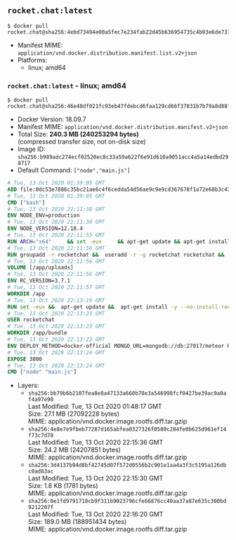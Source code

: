 ## `rocket.chat:latest`

```console
$ docker pull rocket.chat@sha256:4ebd73494e00a5fec7e234fab22d45b636954735c4b03e6de7374e79d7412878
```

-	Manifest MIME: `application/vnd.docker.distribution.manifest.list.v2+json`
-	Platforms:
	-	linux; amd64

### `rocket.chat:latest` - linux; amd64

```console
$ docker pull rocket.chat@sha256:46e48df021fc93eb47fdebcd6faa129cd66f37831b7b79a8d88f2d5952e59279
```

-	Docker Version: 18.09.7
-	Manifest MIME: `application/vnd.docker.distribution.manifest.v2+json`
-	Total Size: **240.3 MB (240253294 bytes)**  
	(compressed transfer size, not on-disk size)
-	Image ID: `sha256:b989adc274ecf02520ec8c33a59a622f6e91d610a9051acc4a5a14edbd298717`
-	Default Command: `["node","main.js"]`

```dockerfile
# Tue, 13 Oct 2020 01:39:05 GMT
ADD file:0dc53e7886c35bc21ae6c4f6cedda54d56ae9c9e9cd367678f1a72e68b3c43d4 in / 
# Tue, 13 Oct 2020 01:39:05 GMT
CMD ["bash"]
# Tue, 13 Oct 2020 22:11:38 GMT
ENV NODE_ENV=production
# Tue, 13 Oct 2020 22:11:38 GMT
ENV NODE_VERSION=12.18.4
# Tue, 13 Oct 2020 22:11:55 GMT
RUN ARCH="x64"     && set -eux     && apt-get update && apt-get install -y --no-install-recommends ca-certificates curl wget gnupg dirmngr xz-utils     && rm -rf /var/lib/apt/lists/*     && for key in       94AE36675C464D64BAFA68DD7434390BDBE9B9C5       FD3A5288F042B6850C66B31F09FE44734EB7990E       71DCFD284A79C3B38668286BC97EC7A07EDE3FC1       DD8F2338BAE7501E3DD5AC78C273792F7D83545D       C4F0DFFF4E8C1A8236409D08E73BC641CC11F4C8       B9AE9905FFD7803F25714661B63B535A4C206CA9       77984A986EBC2AA786BC0F66B01FBB92821C587A       8FCCA13FEF1D0C2E91008E09770F7A9A5AE15600       4ED778F539E3634C779C87C6D7062848A1AB005C       A48C2BEE680E841632CD4E44F07496B3EB3C1762       B9E2F5981AA6E0CD28160D9FF13993A75599653C     ; do       gpg --batch --keyserver hkp://p80.pool.sks-keyservers.net:80 --recv-keys "$key" ||       gpg --batch --keyserver hkp://ipv4.pool.sks-keyservers.net --recv-keys "$key" ||       gpg --batch --keyserver hkp://pgp.mit.edu:80 --recv-keys "$key" ;     done     && curl -fsSLO --compressed "https://nodejs.org/dist/v$NODE_VERSION/node-v$NODE_VERSION-linux-$ARCH.tar.xz"     && curl -fsSLO --compressed "https://nodejs.org/dist/v$NODE_VERSION/SHASUMS256.txt.asc"     && gpg --batch --decrypt --output SHASUMS256.txt SHASUMS256.txt.asc     && grep " node-v$NODE_VERSION-linux-$ARCH.tar.xz\$" SHASUMS256.txt | sha256sum -c -     && tar -xJf "node-v$NODE_VERSION-linux-$ARCH.tar.xz" -C /usr/local --strip-components=1 --no-same-owner     && rm "node-v$NODE_VERSION-linux-$ARCH.tar.xz" SHASUMS256.txt.asc SHASUMS256.txt     && apt-mark auto '.*' > /dev/null     && find /usr/local -type f -executable -exec ldd '{}' ';'       | awk '/=>/ { print $(NF-1) }'       | sort -u       | xargs -r dpkg-query --search       | cut -d: -f1       | sort -u       | xargs -r apt-mark manual     && apt-get purge -y --auto-remove -o APT::AutoRemove::RecommendsImportant=false
# Tue, 13 Oct 2020 22:11:56 GMT
RUN groupadd -r rocketchat &&  useradd -r -g rocketchat rocketchat &&  mkdir -p /app/uploads &&  chown rocketchat:rocketchat /app/uploads
# Tue, 13 Oct 2020 22:11:56 GMT
VOLUME [/app/uploads]
# Tue, 13 Oct 2020 22:11:56 GMT
ENV RC_VERSION=3.7.1
# Tue, 13 Oct 2020 22:11:57 GMT
WORKDIR /app
# Tue, 13 Oct 2020 22:13:19 GMT
RUN set -eux &&  apt-get update &&  apt-get install -y --no-install-recommends fontconfig &&  aptMark="$(apt-mark showmanual)" &&  apt-get install -y --no-install-recommends g++ make python ca-certificates curl gnupg &&  gpg --batch --keyserver ha.pool.sks-keyservers.net --recv-keys 0E163286C20D07B9787EBE9FD7F9D0414FD08104 &&  curl -fSL "https://releases.rocket.chat/${RC_VERSION}/download" -o rocket.chat.tgz &&  curl -fSL "https://releases.rocket.chat/${RC_VERSION}/asc" -o rocket.chat.tgz.asc &&  gpg --batch --verify rocket.chat.tgz.asc rocket.chat.tgz &&  tar zxf rocket.chat.tgz &&  rm rocket.chat.tgz rocket.chat.tgz.asc &&  cd bundle/programs/server &&  npm install &&  apt-mark auto '.*' > /dev/null &&  apt-mark manual $aptMark > /dev/null &&  find /usr/local -type f -executable -exec ldd '{}' ';'     | awk '/=>/ { print $(NF-1) }'     | sort -u     | xargs -r dpkg-query --search     | cut -d: -f1     | sort -u     | xargs -r apt-mark manual &&  apt-get purge -y --auto-remove -o APT::AutoRemove::RecommendsImportant=false &&  npm cache clear --force &&  chown -R rocketchat:rocketchat /app
# Tue, 13 Oct 2020 22:13:23 GMT
USER rocketchat
# Tue, 13 Oct 2020 22:13:23 GMT
WORKDIR /app/bundle
# Tue, 13 Oct 2020 22:13:23 GMT
ENV DEPLOY_METHOD=docker-official MONGO_URL=mongodb://db:27017/meteor HOME=/tmp PORT=3000 ROOT_URL=http://localhost:3000 Accounts_AvatarStorePath=/app/uploads
# Tue, 13 Oct 2020 22:13:24 GMT
EXPOSE 3000
# Tue, 13 Oct 2020 22:13:24 GMT
CMD ["node" "main.js"]
```

-	Layers:
	-	`sha256:bb79b6b2107fea8e8a47133a660b78e3a546998fcf0427be39ac9a0af4a97e90`  
		Last Modified: Tue, 13 Oct 2020 01:48:17 GMT  
		Size: 27.1 MB (27092228 bytes)  
		MIME: application/vnd.docker.image.rootfs.diff.tar.gzip
	-	`sha256:4e8e7e9fbeb77287d165abfea0327326f0580c284fe0b625d961ef14f73c7d78`  
		Last Modified: Tue, 13 Oct 2020 22:15:36 GMT  
		Size: 24.2 MB (24207851 bytes)  
		MIME: application/vnd.docker.image.rootfs.diff.tar.gzip
	-	`sha256:3d4137b94d8bf42745d07f572d0556b2c901e1aa4a3f3c5195a126dbc0ad83ac`  
		Last Modified: Tue, 13 Oct 2020 22:15:30 GMT  
		Size: 1.8 KB (1781 bytes)  
		MIME: application/vnd.docker.image.rootfs.diff.tar.gzip
	-	`sha256:0e1fd9791718cb9f311b9023796cfe66876cc40aa37a87e635c300bd9212207f`  
		Last Modified: Tue, 13 Oct 2020 22:16:20 GMT  
		Size: 189.0 MB (188951434 bytes)  
		MIME: application/vnd.docker.image.rootfs.diff.tar.gzip
